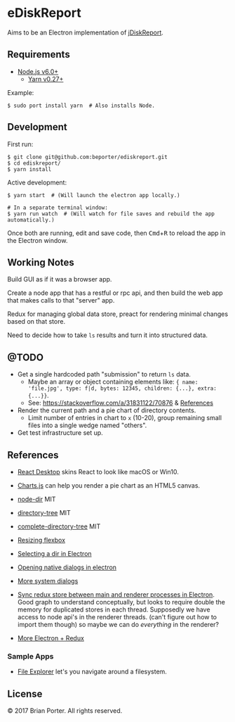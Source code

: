 # eDiskReport

Aims to be an Electron implementation of [jDiskReport](http://www.jgoodies.com/freeware/jdiskreport/).


## Requirements

* [Node.js v6.0+](https://nodejs.org/)
	* [Yarn v0.27+](https://yarnpkg.com/en/docs/install)


Example:

```shell
$ sudo port install yarn  # Also installs Node.
```


## Development

First run:

```shell
$ git clone git@github.com:beporter/ediskreport.git
$ cd ediskreport/
$ yarn install
```

Active development:

```shell
$ yarn start  # (Will launch the electron app locally.)

# In a separate terminal window:
$ yarn run watch  # (Will watch for file saves and rebuild the app automatically.)
```

Once both are running, edit and save code, then <kbd>Cmd</kbd>+<kbd>R</kbd> to reload the app in the Electron window.


## Working Notes

Build GUI as if it was a browser app.

Create a node app that has a restful or rpc api, and then build the web app that makes calls to that "server" app.

Redux for managing global data store, preact for rendering minimal changes based on that store.

Need to decide how to take `ls` results and turn it into structured data.


## @TODO

* Get a single hardcoded path "submission" to return `ls` data.
    * Maybe an array or object containing elements like: `{ name: 'file.jpg', type: f|d, bytes: 12345, children: {...}, extra: {...}}`.
    * See: https://stackoverflow.com/a/31831122/70876 & [References](#References)
* Render the current path and a pie chart of directory contents.
    * Limit number of entries in chart to `x` (10-20), group remaining small files into a single wedge named "others".
* Get test infrastructure set up.


## References

* [React Desktop](http://reactdesktop.js.org/demo/) skins React to look like macOS or Win10.
* [Charts.js](http://www.chartjs.org/samples/latest/charts/pie.html) can help you render a pie chart as an HTML5 canvas.
* [node-dir](https://www.npmjs.com/package/node-dir) MIT
* [directory-tree](https://www.npmjs.com/package/directory-tree) MIT
* [complete-directory-tree](https://www.npmjs.com/package/complete-directory-tree) MIT
* [Resizing flexbox](https://gist.github.com/randompast/e3d2fc4319a35858918f)
* [Selecting a dir in Electron](https://jaketrent.com/post/select-directory-in-electron/)
* [Opening native dialogs in electron](http://mylifeforthecode.com/getting-started-with-standard-dialogs-in-electron/)
* [More system dialogs](https://www.tutorialspoint.com/electron/electron_system_dialogs.htm)

* [Sync redux store between main and renderer processes in Electron](https://github.com/hardchor/electron-redux). Good graph to understand conceptually, but looks to require double the memory for duplicated stores in each thread. Supposedly we have access to node api's in the renderer threads. (can't figure out how to import them though) so maybe we can do _everything_ in the renderer?
* [More Electron + Redux](https://github.com/Shishamou/redux-electron)

### Sample Apps

* [File Explorer](https://github.com/hokein/electron-sample-apps/tree/master/file-explorer) let's you navigate around a filesystem.


## License

&copy; 2017 Brian Porter. All rights reserved.
